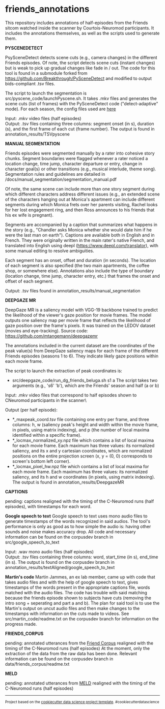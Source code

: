 friends_annotations
==============================
This repository includes annotations of half-episodes from the Friends sitcom watched inside the scanner by Courtois-Neuromod participants. It includes the annotations themselves, as well as the scripts used to generate them.



**PYSCENEDETECT**

PsySceneDetect detects scene cuts (e.g., camera changes) in the different Friends episodes. Of note, the script detects scene cuts (instant changes) but is weak to pick up gradual changes like fade in / out. The code for this tool is found in a submodule forked from https://github.com/Breakthrough/PySceneDetect and modified to output bids-compliant .tsv files.

The script to launch the segmentation is src/pyscene_code/launchPyscene.sh. It takes .mkv files and generates the scene cuts (list of frames) with the PySceneDetect code ("detect-adaptive" mode). For each season, the config files used are <a href="https://github.com/courtois-neuromod/PySceneDetect/tree/dev/config">here</a>

Input: .mkv video files (half episodes)\
Output: .tsv files containing three columns: segment onset (in s), duration (s), and the first frame of each cut (frame number). The output is found in annotation_results/TSVpyscene


**MANUAL SEGMENTATION**

Friends episodes were segmented manually by a rater into cohesive story chunks. Segment boundaries were flagged whenever a rater noticed a location change, time jump, character departure or entry, change in character goal(s) or other transitions (e.g., musical interlude, theme song). Segmentation rules and guidelines are detailed in /docs/manual_segmentation/segmentation_manual.pdf

Of note, the same scene can include more than one story segment during which different characters address different issues (e.g., an extended scene of the characters hanging out at Monica's apartment can include different segments during which Monica frets over her parents visiting, Rachel looks for her lost engagement ring, and then Ross announces to his friends that his ex wife is pregnant).

Segments are accompanied by a caption that summarizes what happens in the story (e.g., "Chandler asks Monica whether she would date him if he were the last man on earth"). Captions are available both in English and in French. They were originally written in the main rater's native French, and translated into English using deepl (https://www.deepl.com/translator), with some manual editing to resolve ambiguities.

Each segment has an onset, offset and duration (in seconds). The location of each segment is also specified (the two main apartments, the coffee shop, or somewhere else). Annotations also include the type of boundary (location change, time jump, character entry, etc.) that frames the onset and offset of each segment.

Output: .tsv files found in annotation_results/manual_segmentation



**DEEPGAZE MR**

DeepGaze MR is a saliency model with VGG-19 backbone trained to predict the likelihood of the viewer's gaze position for movie frames.
The model outputs one saliency map per movie frame that reflects the likelihood of gaze position over the frame's pixels.
It was trained on the LEDOV dataset (movies and eye-tracking).
Source code: https://github.com/mtangemann/deepgazemr

The annotations included in the current dataset are the coordinates of the peak value(s) from DeepGaze saliency maps for each frame
of the different Friends episodes (seasons 1 to 6). They indicate likely gaze positions within each movie frame.

The script to launch the extraction of peak coordinates is:
 - src/deepgaze_code/run_dg_friends_beluga.sh s1 a
 The script takes two arguments (e.g., 's6' 'b'), which are the Friends' season and half (a or b)

Input: .mkv video files that correspond to half episodes shown to CNeuromod participants in the scanner\

Output (per half episode):  
- *_maxpeak_coord.tsv file containing one entry per frame, and three columns: h, w (saliency peak's height and width within the movie frame, in pixels, using matrix indexing), and p (the number of local maxima identified within a specific frame).
- *_locmax_normalized_xy.npz file which contains a list of local maxima for each movie frame. Each maximum has three values: its normalized saliency, and its x and y cartesian coordinates, which are normalized positions on the entire projection screen (x, y = (0, 0) corresponds to screen's bottom left corner).
- *_locmax_pixel_hw.npz file which contains a list of local maxima for each movie frame. Each maximum has three values: its normalized saliency, and its h and w coordinates (in pixels, using matrix indexing).\
The output is found in annotation_results/DeepgazeMR


**CAPTIONS**

pending: captions realigned with the timing of the C-Neuromod runs (half episodes), with timestamps for each word.


**Google speech to text**
Google speech to text uses mono audio files to generate timestamps of the words recognized in said audios. The tool's performance is only as good as to how simple the audio is: having other sounds and noise makes accuracy drop. All code and necessary information can be found on the corpusdev branch in src/google_speech_to_text

Input: .wav mono audio files (half episodes)\
Output: .tsv files containing three columns: word, start_time (in s), end_time (in s). The output is found on the corpusdev branch in annotation_results/textAligned/google_speech_to_text



**Martin's code**
Martin Jammes, an ex lab member, came up with code that takes audio files and with the help of google speech to text, gives timestamps of the words present in the appropriate captions file, words matched with the audio files. The code has trouble with said matching because the friends episode shown to subjects have cuts (removing the intro song + seperating and part a and b). The plan for said tool is to use the Martin's output on uncut audio files and then make changes to the timestamps with information on the cuts made to videos. See src/martin_code/readme.txt on the corpusdev branch for information on the progress made.



**FRIENDS_CORPUS**

pending: annotated utterances from the <a href="https://convokit.cornell.edu/documentation/friends.html">Friend Corpus</a> realigned with the timing of the C-Neuromod runs (half episodes)
At the moment, only the extraction of the data from the raw data has been done. Relevant information can be found on the corpusdev branch in  data/friends_corpus/readme.txt


**MELD**

pending: annotated utterances from <a href="https://affective-meld.github.io/">MELD</a> realigned with the timing of the C-Neuromod runs (half episodes)



--------

<p><small>Project based on the <a target="_blank" href="https://drivendata.github.io/cookiecutter-data-science/">cookiecutter data science project template</a>. #cookiecutterdatascience</small></p>
